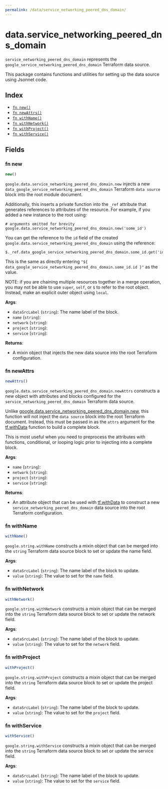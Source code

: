 ```yaml
---
permalink: /data/service_networking_peered_dns_domain/
---
```


# data.service_networking_peered_dns_domain

`service_networking_peered_dns_domain` represents the `google_service_networking_peered_dns_domain` Terraform data source.



This package contains functions and utilities for setting up the data source using Jsonnet code.


## Index

* [`fn new()`](#fn-new)
* [`fn newAttrs()`](#fn-newattrs)
* [`fn withName()`](#fn-withname)
* [`fn withNetwork()`](#fn-withnetwork)
* [`fn withProject()`](#fn-withproject)
* [`fn withService()`](#fn-withservice)

## Fields

### fn new

```ts
new()
```


`google.data.service_networking_peered_dns_domain.new` injects a new `data_google_service_networking_peered_dns_domain` Terraform `data source`
block into the root module document.

Additionally, this inserts a private function into the `_ref` attribute that generates references to attributes of the
resource. For example, if you added a new instance to the root using:

    # arguments omitted for brevity
    google.data.service_networking_peered_dns_domain.new('some_id')

You can get the reference to the `id` field of the created `google.data.service_networking_peered_dns_domain` using the reference:

    $._ref.data_google_service_networking_peered_dns_domain.some_id.get('id')

This is the same as directly entering `"${ data_google_service_networking_peered_dns_domain.some_id.id }"` as the value.

NOTE: if you are chaining multiple resources together in a merge operation, you may not be able to use `super`, `self`,
or `$` to refer to the root object. Instead, make an explicit outer object using `local`.

**Args**:
  - `dataSrcLabel` (`string`): The name label of the block.
  - `name` (`string`): 
  - `network` (`string`): 
  - `project` (`string`): 
  - `service` (`string`): 

**Returns**:
- A mixin object that injects the new data source into the root Terraform configuration.


### fn newAttrs

```ts
newAttrs()
```


`google.data.service_networking_peered_dns_domain.newAttrs` constructs a new object with attributes and blocks configured for the `service_networking_peered_dns_domain`
Terraform data source.

Unlike [google.data.service_networking_peered_dns_domain.new](#fn-servicenetworkingpeereddnsdomainnew), this function will not inject the `data source`
block into the root Terraform document. Instead, this must be passed in as the `attrs` argument for the
[tf.withData](https://github.com/tf-libsonnet/core/tree/main/docs#fn-withdata) function to build a complete block.

This is most useful when you need to preprocess the attributes with functions, conditional, or looping logic prior to
injecting into a complete block.

**Args**:
  - `name` (`string`): 
  - `network` (`string`): 
  - `project` (`string`): 
  - `service` (`string`): 

**Returns**:
  - An attribute object that can be used with [tf.withData](https://github.com/tf-libsonnet/core/tree/main/docs#fn-withdata) to construct a new `service_networking_peered_dns_domain` data source into the root Terraform configuration.


### fn withName

```ts
withName()
```

`google.string.withName` constructs a mixin object that can be merged into the `string`
Terraform data source block to set or update the name field.



**Args**:
  - `dataSrcLabel` (`string`): The name label of the block to update.
  - `value` (`string`): The value to set for the `name` field.


### fn withNetwork

```ts
withNetwork()
```

`google.string.withNetwork` constructs a mixin object that can be merged into the `string`
Terraform data source block to set or update the network field.



**Args**:
  - `dataSrcLabel` (`string`): The name label of the block to update.
  - `value` (`string`): The value to set for the `network` field.


### fn withProject

```ts
withProject()
```

`google.string.withProject` constructs a mixin object that can be merged into the `string`
Terraform data source block to set or update the project field.



**Args**:
  - `dataSrcLabel` (`string`): The name label of the block to update.
  - `value` (`string`): The value to set for the `project` field.


### fn withService

```ts
withService()
```

`google.string.withService` constructs a mixin object that can be merged into the `string`
Terraform data source block to set or update the service field.



**Args**:
  - `dataSrcLabel` (`string`): The name label of the block to update.
  - `value` (`string`): The value to set for the `service` field.
